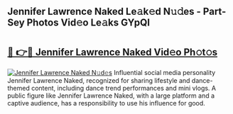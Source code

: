 ## Jennifer Lawrence Naked Le𝚊k𝚎d N𝚞𝚍es - Part-Sey Photos Vid𝚎o Le𝚊ks GYpQI

# <h2><a href="http://fbfqey.evod.top/?m=Jennifer+Lawrence+Naked">🔗 👉🔴 Jennifer Lawrence Naked Vid𝚎o Ph𝚘t𝚘s</a></h2>

[![Jennifer Lawrence Naked N𝚞d𝚎s](https://i.imgur.com/8V9OHl7.gif)](http://fbfqey.evod.top/?m=Jennifer+Lawrence+Naked)
Influential social media personality Jennifer Lawrence Naked, recognized for sharing lifestyle and dance-themed content, including dance trend performances and mini vlogs. A public figure like Jennifer Lawrence Naked, with a large platform and a captive audience, has a responsibility to use his influence for good. 

